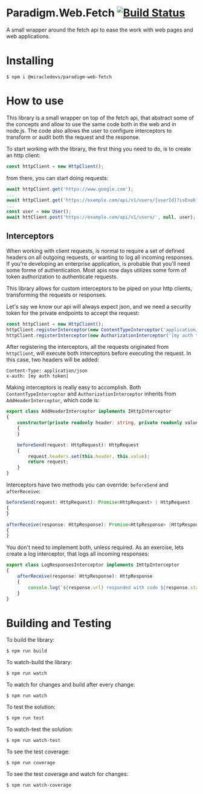 # Paradigm.Web.Fetch [![Build Status](https://travis-ci.org/MiracleDevs/Paradigm.Web.Fetch.svg?branch=master)](https://travis-ci.org/MiracleDevs/Paradigm.Web.Fetch)
A small wrapper around the fetch api to ease the work with web pages and web applications.

# Installing

```shell
$ npm i @miracledevs/paradigm-web-fetch
```

# How to use
This library is a small wrapper on top of the fetch api, that abstract some of the concepts and allow to use the same code both in the web and in node.js.
The code also allows the user to configure interceptors to transform or audit both the request and the response.

To start working with the library, the first thing you need to do, is to create an http client:
```typescript
const httpClient = new HttpClient();
```

from there, you can start doing requests:
```typescript
await httpClient.get('https://www.google.com');
...
await httpClient.get('https://example.com/api/v1/users/{userId}?isEnabled={isEnabled}', { userId: 1, isEnabled: true });
...
const user = new User();
await httClient.post('https://example.com/api/v1/users/', null, user);
```

## Interceptors
When working with client requests, is normal to require a set of defined headers on all outgoing requests, or wanting to log all incoming responses. If you're developing an enterprise application, is probable that you'll need some forme of authentication. Most apis now days utilizes some form of token authorization to authenticate requests.

This library allows for custom interceptors to be piped on your http clients, transforming the requests or responses.

Let's say we know our api will always expect json, and we need a security token for the private endpoints to accept the request:

```typescript
const httpClient = new HttpClient();
httpClient.registerInterceptor(new ContentTypeInterceptor('application/json'));
httpClient.registerInterceptor(new AuthorizationInterceptor('[my auth token]'));
```

After registering the interceptors, all the requests originated from `httpClient`, will execute both interceptors before executing the request. In this case, two headers will be added:
```
Content-Type: application/json
x-auth: [my auth token]
```

Making interceptors is really easy to accomplish. Both `ContentTypeInterceptor` and `AuthorizationInterceptor` inherits from `AddHeaderInterceptor`, which code is:
```typescript
export class AddHeaderInterceptor implements IHttpInterceptor
{
    constructor(private readonly header: string, private readonly value: string)
    {
    }

    beforeSend(request: HttpRequest): HttpRequest
    {
        request.headers.set(this.header, this.value);
        return request;
    }
}
```

Interceptors have two methods you can override: `beforeSend` and `afterReceive`:

```typescript
beforeSend(request: HttpRequest): Promise<HttpRequest> | HttpRequest
{
}

afterReceive(response: HttpResponse): Promise<HttpResponse> |HttpResponse
{
}
```

You don't need to implement both, unless required.
As an exercise, lets create a log interceptor, that logs all incoming responses:

```typescript
export class LogResponsesInterceptor implements IHttpInterceptor
{
    afterReceive(response: HttpResponse): HttpResponse
    {
        console.log(`${response.url} responded with code ${response.statusText} [${response.status}]`);
    }
}
```


# Building and Testing

To build the library:
```shell
$ npm run build
```

To watch-build the library:
```shell
$ npm run watch
```

To watch for changes and build after every change:
```shell
$ npm run watch
```

To test the solution:
```shell
$ npm run test
```

To watch-test the solution:
```shell
$ npm run watch-test
```

To see the test coverage:
```shell
$ npm run coverage
```

To see the test coverage and watch for changes:
```shell
$ npm run watch-coverage
```
